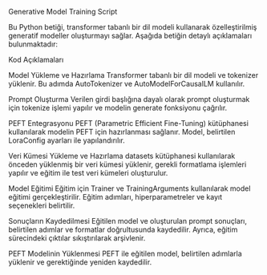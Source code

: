Generative Model Training Script

Bu Python betiği, transformer tabanlı bir dil modeli kullanarak özelleştirilmiş generatif modeller oluşturmayı sağlar. Aşağıda betiğin detaylı açıklamaları bulunmaktadır:

Kod Açıklamaları

Model Yükleme ve Hazırlama
Transformer tabanlı bir dil modeli ve tokenizer yüklenir. Bu adımda AutoTokenizer ve AutoModelForCausalLM kullanılır.

Prompt Oluşturma
Verilen girdi başlığına dayalı olarak prompt oluşturmak için tokenize işlemi yapılır ve modelin generate fonksiyonu çağrılır.

PEFT Entegrasyonu
PEFT (Parametric Efficient Fine-Tuning) kütüphanesi kullanılarak modelin PEFT için hazırlanması sağlanır. Model, belirtilen LoraConfig ayarları ile yapılandırılır.

Veri Kümesi Yükleme ve Hazırlama
datasets kütüphanesi kullanılarak önceden yüklenmiş bir veri kümesi yüklenir, gerekli formatlama işlemleri yapılır ve eğitim ile test veri kümeleri oluşturulur.

Model Eğitimi
Eğitim için Trainer ve TrainingArguments kullanılarak model eğitimi gerçekleştirilir. Eğitim adımları, hiperparametreler ve kayıt seçenekleri belirtilir.

Sonuçların Kaydedilmesi
Eğitilen model ve oluşturulan prompt sonuçları, belirtilen adımlar ve formatlar doğrultusunda kaydedilir. Ayrıca, eğitim sürecindeki çıktılar sıkıştırılarak arşivlenir.

PEFT Modelinin Yüklenmesi
PEFT ile eğitilen model, belirtilen adımlarla yüklenir ve gerektiğinde yeniden kaydedilir.

